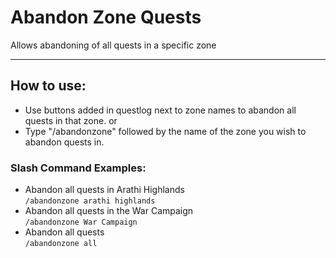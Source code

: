 # Abandon Zone Quests

Allows abandoning of all quests in a specific zone

---

## How to use:

- Use buttons added in questlog next to zone names to abandon all quests in that zone.
or 
- Type "/abandonzone" followed by the name of the zone you wish to abandon quests in.

### Slash Command Examples:

- Abandon all quests in Arathi Highlands  
  `/abandonzone arathi highlands`
- Abandon all quests in the War Campaign  
  `/abandonzone War Campaign`
- Abandon all quests  
  `/abandonzone all`
